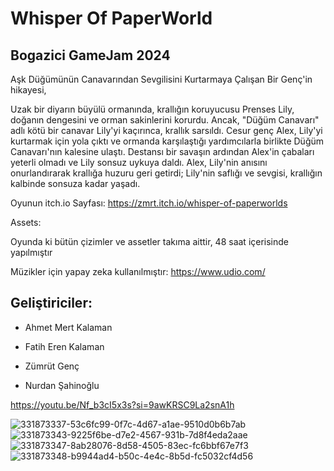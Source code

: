 # Whisper Of PaperWorld
## Bogazici GameJam 2024

Aşk Düğümünün Canavarından Sevgilisini Kurtarmaya Çalışan Bir Genç'in hikayesi,

Uzak bir diyarın büyülü ormanında, krallığın koruyucusu Prenses Lily, doğanın dengesini ve orman sakinlerini korurdu. Ancak, "Düğüm Canavarı" adlı kötü bir canavar Lily'yi kaçırınca, krallık sarsıldı. Cesur genç Alex, Lily'yi kurtarmak için yola çıktı ve ormanda karşılaştığı yardımcılarla birlikte Düğüm Canavarı'nın kalesine ulaştı. Destansı bir savaşın ardından Alex'in çabaları yeterli olmadı ve Lily sonsuz uykuya daldı. Alex, Lily'nin anısını onurlandırarak krallığa huzuru geri getirdi; Lily'nin saflığı ve sevgisi, krallığın kalbinde sonsuza kadar yaşadı.

Oyunun itch.io Sayfası: https://zmrt.itch.io/whisper-of-paperworlds



Assets:

Oyunda ki bütün çizimler ve assetler takıma aittir, 48 saat içerisinde yapılmıştır

Müzikler için yapay zeka kullanılmıştır: https://www.udio.com/


## Geliştiriciler:

- Ahmet Mert Kalaman 

- Fatih Eren Kalaman

- Zümrüt Genç 

- Nurdan Şahinoğlu
  
https://youtu.be/Nf_b3cI5x3s?si=9awKRSC9La2snA1h

![331873337-53c6fc99-0f7c-4d67-a1ae-9510d0b6b7ab](https://github.com/astrolil0/Bogazici_Gamejam_2024/assets/113148482/41a466ea-3ea1-469e-95b4-6dfd0fc2a2ec)
![331873343-9225f6be-d7e2-4567-931b-7d8f4eda2aae](https://github.com/astrolil0/Bogazici_Gamejam_2024/assets/113148482/bd1ab1a4-9588-44aa-8c67-f45289569cb1)
![331873347-8ab28076-8d58-4505-83ec-fc6bbf67e7f3](https://github.com/astrolil0/Bogazici_Gamejam_2024/assets/113148482/38010aa7-1180-4369-8d47-bcc1936dc251)
![331873348-b9944ad4-b50c-4e4c-8b5d-fc5032cf4d56](https://github.com/astrolil0/Bogazici_Gamejam_2024/assets/113148482/6d6a8f5d-e121-409b-b7e5-b80ab3e87e33)
